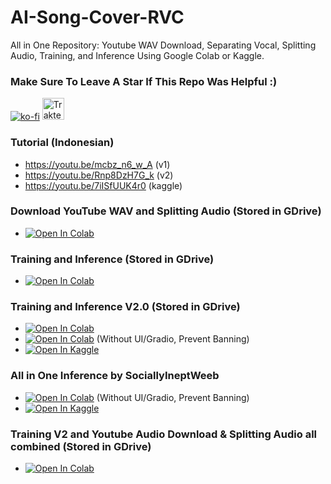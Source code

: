 # AI-Song-Cover-RVC
All in One Repository: Youtube WAV Download, Separating Vocal, Splitting Audio, Training, and Inference Using Google Colab or Kaggle.
### Make Sure To Leave A Star If This Repo Was Helpful :)
[![ko-fi](https://ko-fi.com/img/githubbutton_sm.svg)](https://ko-fi.com/R6R7AH1FA)
<a href="https://trakteer.id/ardha27">
    <img src="https://cdn.trakteer.id/images/embed/trbtn-red-1.png" alt="Trakteer" height="35">
</a>

### Tutorial (Indonesian)
- https://youtu.be/mcbz_n6_w_A (v1)
- https://youtu.be/Rnp8DzH7G_k (v2)
- https://youtu.be/7iISfUUK4r0 (kaggle)

### Download YouTube WAV and Splitting Audio (Stored in GDrive)
- [![Open In Colab](https://colab.research.google.com/assets/colab-badge.svg)](https://colab.research.google.com/github/ardha27/AI-Song-Cover-RVC/blob/main/Download_Youtube_WAV_and_Splitting_Audio.ipynb)

### Training and Inference (Stored in GDrive)
- [![Open In Colab](https://colab.research.google.com/assets/colab-badge.svg)](https://colab.research.google.com/github/ardha27/AI-Song-Cover-RVC/blob/main/RVC_Training.ipynb)

### Training and Inference V2.0 (Stored in GDrive)
- [![Open In Colab](https://colab.research.google.com/assets/colab-badge.svg)](https://colab.research.google.com/github/ardha27/AI-Song-Cover-RVC/blob/main/RVC_TrainingV2.ipynb)
- [![Open In Colab](https://colab.research.google.com/assets/colab-badge.svg)](https://colab.research.google.com/github/ardha27/AI-Song-Cover-RVC/blob/main/RVC_TrainingV2_NoUI.ipynb) (Without UI/Gradio, Prevent Banning)
- [![Open In Kaggle](https://img.shields.io/badge/-Open%20in%20Kaggle-blue?style=flat&logo=kaggle&logoColor=white&labelColor=grey)](https://www.kaggle.com/code/ardhasemaranatha/rvc-v2-kaggle)

### All in One Inference by SociallyIneptWeeb
- [![Open In Colab](https://colab.research.google.com/assets/colab-badge.svg)](https://colab.research.google.com/github/ardha27/AICoverGen-NoUI-Colab/blob/main/CoverGen_No_UI.ipynb) (Without UI/Gradio, Prevent Banning)
- [![Open In Kaggle](https://img.shields.io/badge/-Open%20in%20Kaggle-blue?style=flat&logo=kaggle&logoColor=white&labelColor=grey)](https://www.kaggle.com/code/ardhasemaranatha/aicovergen-kaggle)

### Training V2 and Youtube Audio Download & Splitting Audio all combined (Stored in GDrive)
- [![Open In Colab](https://colab.research.google.com/assets/colab-badge.svg)](https://colab.research.google.com/github/MinatoIsuki/AI-Song-Cover-RVC/blob/main/Training_V2_and_Youtube_Audio_Download_%26_Splitting_Audio_combined.ipynb)

